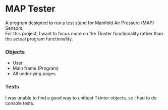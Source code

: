# MAP Tester
A program designed to run a test stand for Manifold Air Pressure (MAP) Sensors. <br> 
For this project, I want to focus more on the Tkinter functionality rather than the actual program functionality.

### Objects
- User
- Main frame (Program)
- All underlying pages

### Tests
I was unable to find a good way to unittest Tkinter objects, so I had to do console tests.